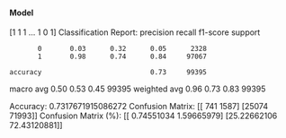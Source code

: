 #### Model
[1 1 1 ... 1 0 1]
Classification Report:
              precision    recall  f1-score   support

           0       0.03      0.32      0.05      2328
           1       0.98      0.74      0.84     97067

    accuracy                           0.73     99395
   macro avg       0.50      0.53      0.45     99395
weighted avg       0.96      0.73      0.83     99395

Accuracy: 0.7317671915086272
Confusion Matrix:
[[  741  1587]
 [25074 71993]]
Confusion Matrix (%):
[[ 0.74551034  1.59665979]
 [25.22662106 72.43120881]]
